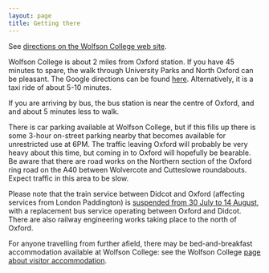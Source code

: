 ```yaml
---
layout: page
title: Getting there
---
```


See [directions on the Wolfson College web site](https://www.wolfson.ox.ac.uk/gallery/visit-us).

Wolfson College is about 2 miles from Oxford station.  If you have 45 minutes to spare, the walk through University Parks and North Oxford can be pleasant.  The Google directions can be found [here](https://www.google.co.uk/maps/dir/Oxford,+United+Kingdom/University+of+Oxford,+Wolfson+College,+Linton+Road,+Oxford+OX2+6UD,+United+Kingdom/@51.76194,-1.2804309,14z/data=!3m1!4b1!4m14!4m13!1m5!1m1!1s0x4876c6a2790faf05:0xba97a9d53201a3c!2m2!1d-1.2699993!2d51.7535423!1m5!1m1!1s0x4876c4059005a4d1:0x4e39181df53da749!2m2!1d-1.2547031!2d51.7708907!3e2).
Alternatively, it is a taxi ride of about 5-10 minutes.

If you are arriving by bus, the bus station is near the centre of Oxford, and and about 5 minutes less to walk.

There is car parking available at Wolfson College, but if this fills up there is some 3-hour on-street parking nearby that becomes available for unrestricted use at 6PM.  The traffic leaving Oxford will probably be very heavy about this time, but coming in to Oxford will hopefully be bearable.  Be aware that there are road works on the Northern section of the Oxford ring road on the A40 between Wolvercote and Cutteslowe roundabouts.  Expect traffic in this area to be slow.

Please note that the train service between Didcot and Oxford (affecting services from London Paddington) is [suspended from 30 July to 14 August](http://www.nationalrail.co.uk/service_disruptions/116354.aspx), with a replacement bus service operating between Oxford and Didcot.  There are also railway engineering works taking place to the north of Oxford.

For anyone travelling from further afield, there may be bed-and-breakfast accommodation available at Wolfson College: see the Wolfson College [page about visitor accommodation](https://www.wolfson.ox.ac.uk/gallery/bed-and-breakfast).
